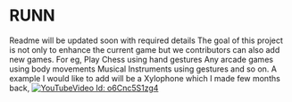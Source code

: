 # RUNN

Readme will be updated soon with required details
The goal of this project is not only to enhance the current game but we contributors can also add new games.
For eg,
Play Chess using hand gestures
Any arcade games using body movements
Musical Instruments using gestures and so on.
A example I would like to add will be a Xylophone which I made few months back, [![YouTubeVideo Id: o6Cnc5S1zg4](https://img.youtube.com/vi/o6Cnc5S1zg4/0.jpg)](https://www.youtube.com/watch?v=o6Cnc5S1zg4)